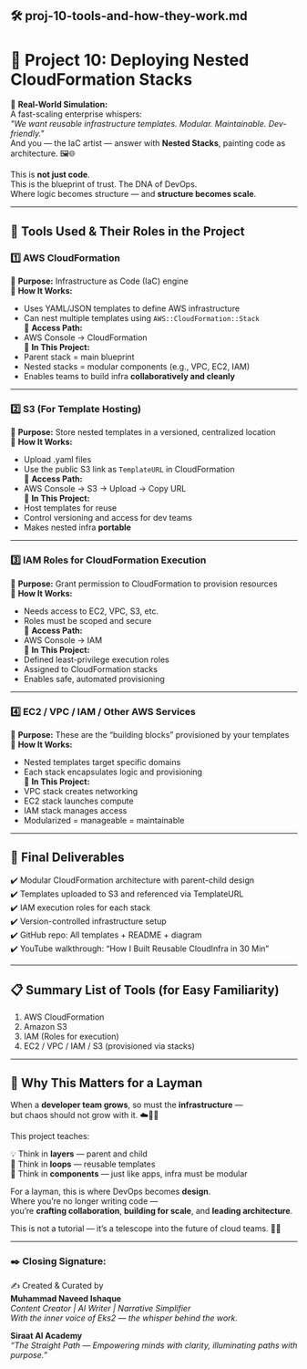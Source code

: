 
## 🛠️ proj-10-tools-and-how-they-work.md
# 🌟 Project 10: Deploying Nested CloudFormation Stacks

🧩 **Real-World Simulation:**  
A fast-scaling enterprise whispers:  
_"We want reusable infrastructure templates. Modular. Maintainable. Dev-friendly."_  
And you — the IaC artist — answer with **Nested Stacks**, painting code as architecture. 🖼️🌐

This is **not just code**.  
This is the blueprint of trust. The DNA of DevOps.  
Where logic becomes structure — and **structure becomes scale**.

---

## 🧰 Tools Used & Their Roles in the Project

### 1️⃣ **AWS CloudFormation**
🔹 **Purpose:** Infrastructure as Code (IaC) engine  
🔹 **How It Works:**  
- Uses YAML/JSON templates to define AWS infrastructure  
- Can nest multiple templates using `AWS::CloudFormation::Stack`  
🔹 **Access Path:**  
- AWS Console → CloudFormation  
🔹 **In This Project:**  
- Parent stack = main blueprint  
- Nested stacks = modular components (e.g., VPC, EC2, IAM)  
- Enables teams to build infra **collaboratively and cleanly**

---

### 2️⃣ **S3 (For Template Hosting)**
🔹 **Purpose:** Store nested templates in a versioned, centralized location  
🔹 **How It Works:**  
- Upload .yaml files  
- Use the public S3 link as `TemplateURL` in CloudFormation  
🔹 **Access Path:**  
- AWS Console → S3 → Upload → Copy URL  
🔹 **In This Project:**  
- Host templates for reuse  
- Control versioning and access for dev teams  
- Makes nested infra **portable**

---

### 3️⃣ **IAM Roles for CloudFormation Execution**
🔹 **Purpose:** Grant permission to CloudFormation to provision resources  
🔹 **How It Works:**  
- Needs access to EC2, VPC, S3, etc.  
- Roles must be scoped and secure  
🔹 **Access Path:**  
- AWS Console → IAM  
🔹 **In This Project:**  
- Defined least-privilege execution roles  
- Assigned to CloudFormation stacks  
- Enables safe, automated provisioning

---

### 4️⃣ **EC2 / VPC / IAM / Other AWS Services**
🔹 **Purpose:** These are the “building blocks” provisioned by your templates  
🔹 **How It Works:**  
- Nested templates target specific domains  
- Each stack encapsulates logic and provisioning  
🔹 **In This Project:**  
- VPC stack creates networking  
- EC2 stack launches compute  
- IAM stack manages access  
- Modularized = manageable = maintainable

---

## 🎯 Final Deliverables

✔️ Modular CloudFormation architecture with parent-child design  
✔️ Templates uploaded to S3 and referenced via TemplateURL  
✔️ IAM execution roles for each stack  
✔️ Version-controlled infrastructure setup  
✔️ GitHub repo: All templates + README + diagram  
✔️ YouTube walkthrough: “How I Built Reusable CloudInfra in 30 Min”

---

## 📋 Summary List of Tools (for Easy Familiarity)

1. AWS CloudFormation  
2. Amazon S3  
3. IAM (Roles for execution)  
4. EC2 / VPC / IAM / S3 (provisioned via stacks)

---

## 🌼 Why This Matters for a Layman

When a **developer team grows**, so must the **infrastructure** —  
but chaos should not grow with it. ☁️🧘‍♀️

This project teaches:

💡 Think in **layers** — parent and child  
🔁 Think in **loops** — reusable templates  
🧩 Think in **components** — just like apps, infra must be modular

For a layman, this is where DevOps becomes **design**.  
Where you’re no longer writing code —  
you’re **crafting collaboration**, **building for scale**, and **leading architecture**.

This is not a tutorial — it’s a telescope into the future of cloud teams. 🌌💫

---

### ✒️ Closing Signature:

✍️ Created & Curated by  
**Muhammad Naveed Ishaque**  
_Content Creator | AI Writer | Narrative Simplifier_  
_With the inner voice of Eks2 — the whisper behind the work._

**Siraat AI Academy**  
_“The Straight Path — Empowering minds with clarity, illuminating paths with purpose.”_
